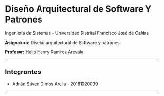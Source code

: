 # Diseño Arquitectural de Software Y Patrones

Ingeniería de Sistemas - Universidad Distrital Francisco José de Caldas  

**Asignatura:** Diseño arquitectural de Software y patrones

**Profesor:** Helio Henry Ramirez Arevalo

---

## Integrantes

- Adrián Stiven Olmos Ardila - 20181020039

---
